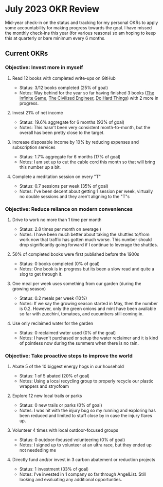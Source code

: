 # July 2023 OKR Review

Mid-year check-in on the status and tracking for my personal OKRs to apply some accountability for making progress towards the goal. I have missed the monthly check-ins this year (for various reasons) so am hoping to keep this at quarterly or bare minimum every 6 months. 

## Current OKRs

### Objective: Invest more in myself
1. Read 12 books with completed write-ups on GitHub
    * Status: 3/12 books completed (25% of goal)
    * Notes: Way behind for the year so far having finished 3 books ([The Infinite Game](/archive/books/the-infinite-game.md), [The Civilized Engineer](/archive/books/the-civilized-engineer.md), [Do Hard Things](/archive/books/do-hard-things.md)) with 2 more in progress. 

2. Invest 21% of net income 
    * Status: 19.6% aggregate for 6 months (93% of goal)
    * Notes: This hasn't been very consistent month-to-month, but the overall has been pretty close to the target.
 
3. Increase disposable income by 10% by reducing expenses and subscription services
    * Status: 1.7% aggregate for 6 months (17% of goal)
    * Notes: I am set up to cut the cable cord this month so that will bring this number up a bit. 

4. Complete a meditation session on every "T"
    * Status: 0.7 sessions per week (35% of goal)
    * Notes: I've been decent about getting 1 session per week, virtually no double sessions and they aren't aligning to the "T"s


### Objective: Reduce reliance on modern conveniences
1. Drive to work no more than 1 time per month
    * Status: 2.8 times per month on average (
    * Notes: I have been much better about taking the shuttles to/from work now that traffic has gotten much worse. This number should drop significantly going forward if I continue to leverage the shuttles.
 
2. 50% of completed books were first published before the 1900s
    * Status: 0 books completed (0% of goal)
    * Notes: One book is in progress but its been a slow read and quite a slog to get through it.

3. One meal per week uses something from our garden (during the growing season)
    * Status: 0.2 meals per week (10%)
    * Notes: If we say the growing season started in May, then the number is 0.2. However, only the green onions and mint have been available so far with zucchini, tomatoes, and cucumbers still coming in. 

4. Use only reclaimed water for the garden
    * Status: 0 reclaimed water used (0% of the goal)
    * Notes: I haven't purchased or setup the water reclaimer and it is kind of pointless now during the summers when there is no rain. 

### Objective: Take proactive steps to improve the world
1. Abate 5 of the 10 biggest energy hogs in our household
    * Status: 1 of 5 abated (20% of goal)
    * Notes: Using a local recycling group to properly recycle our plastic wrappers and stryofoam

2. Explore 12 new local trails or parks
    * Status: 0 new trails or parks (0% of goal)
    * Notes: I was hit with the injury bug so my running and exploring has been reduced and limited to stuff close by in case the injury flares up.
      
3. Volunteer 4 times with local outdoor-focused groups
    * Status: 0 outdoor-focused volunteering (0% of goal)
    * Notes: I signed up to volunteer at an ultra race, but they ended up not neededing me
  
4. Directly fund and/or invest in 3 carbon abatement or reduction projects
    * Status: 1 investment (33% of goal)
    * Notes: I've invested in 1 company so far through AngelList. Still looking and evaluating any additional opportunties. 


